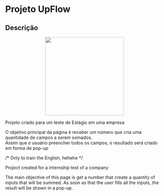 # Projeto UpFlow

## Descrição

<p align="center">
  <img src="https://i.imgur.com/9dEOs55.png" height="250">
</p>

Projeto criado para um teste de Estágio em uma empresa

O objetivo principal da página é receber um número que cria uma quantidade de campos a serem somados.<br>
Assim que o usuário preencher todos os campos, o resultado será criado em forma de pop-up

/* Only to train the English, hehehe */

Project created for a internship test of a company

The main objective of this page is get a number that create a quantity of inputs that will be summed. As soon as that the user fills all the inputs, the result will be shown in a pop-up.
